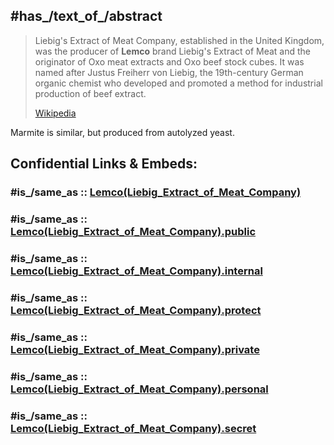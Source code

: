 
## #has_/text_of_/abstract 

> Liebig's Extract of Meat Company, established in the United Kingdom, 
> was the producer of **Lemco** brand Liebig's Extract of Meat 
> and the originator of Oxo meat extracts and Oxo beef stock cubes. 
> It was named after Justus Freiherr von Liebig, the  19th-century German organic chemist 
> who developed and promoted a method for industrial production of beef extract.
>
> [Wikipedia](https://en.wikipedia.org/wiki/Liebig's%20Extract%20of%20Meat%20Company) 


Marmite is similar, but produced from autolyzed yeast. 


## Confidential Links & Embeds: 

### #is_/same_as :: [Lemco(Liebig_Extract_of_Meat_Company)](/_Standards/Chemistry/Chemist/Lemco(Liebig_Extract_of_Meat_Company).md) 

### #is_/same_as :: [Lemco(Liebig_Extract_of_Meat_Company).public](/_public/Chemistry/Chemist/Lemco(Liebig_Extract_of_Meat_Company).public.md) 

### #is_/same_as :: [Lemco(Liebig_Extract_of_Meat_Company).internal](/_internal/Chemistry/Chemist/Lemco(Liebig_Extract_of_Meat_Company).internal.md) 

### #is_/same_as :: [Lemco(Liebig_Extract_of_Meat_Company).protect](/_protect/Chemistry/Chemist/Lemco(Liebig_Extract_of_Meat_Company).protect.md) 

### #is_/same_as :: [Lemco(Liebig_Extract_of_Meat_Company).private](/_private/Chemistry/Chemist/Lemco(Liebig_Extract_of_Meat_Company).private.md) 

### #is_/same_as :: [Lemco(Liebig_Extract_of_Meat_Company).personal](/_personal/Chemistry/Chemist/Lemco(Liebig_Extract_of_Meat_Company).personal.md) 

### #is_/same_as :: [Lemco(Liebig_Extract_of_Meat_Company).secret](/_secret/Chemistry/Chemist/Lemco(Liebig_Extract_of_Meat_Company).secret.md)

